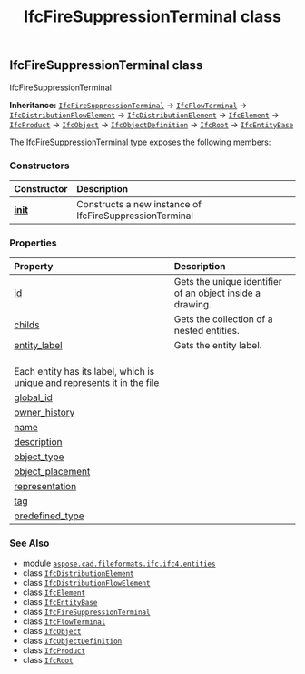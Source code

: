 ﻿---
title: IfcFireSuppressionTerminal class
second_title: Aspose.CAD for Python via .NET API References
description: 
type: docs
weight: 2730
url: /python-net/aspose.cad.fileformats.ifc.ifc4.entities/ifcfiresuppressionterminal/
is_root: false
---

## IfcFireSuppressionTerminal class

IfcFireSuppressionTerminal



**Inheritance:** [`IfcFireSuppressionTerminal`](/cad/python-net/aspose.cad.fileformats.ifc.ifc4.entities/ifcfiresuppressionterminal) → 
[`IfcFlowTerminal`](/cad/python-net/aspose.cad.fileformats.ifc.ifc4.entities/ifcflowterminal) → 
[`IfcDistributionFlowElement`](/cad/python-net/aspose.cad.fileformats.ifc.ifc4.entities/ifcdistributionflowelement) → 
[`IfcDistributionElement`](/cad/python-net/aspose.cad.fileformats.ifc.ifc4.entities/ifcdistributionelement) → 
[`IfcElement`](/cad/python-net/aspose.cad.fileformats.ifc.ifc4.entities/ifcelement) → 
[`IfcProduct`](/cad/python-net/aspose.cad.fileformats.ifc.ifc4.entities/ifcproduct) → 
[`IfcObject`](/cad/python-net/aspose.cad.fileformats.ifc.ifc4.entities/ifcobject) → 
[`IfcObjectDefinition`](/cad/python-net/aspose.cad.fileformats.ifc.ifc4.entities/ifcobjectdefinition) → 
[`IfcRoot`](/cad/python-net/aspose.cad.fileformats.ifc.ifc4.entities/ifcroot) → 
[`IfcEntityBase`](/cad/python-net/aspose.cad.fileformats.ifc/ifcentitybase)



The IfcFireSuppressionTerminal type exposes the following members:

### Constructors
| Constructor | Description |
| :- | :- |
| [__init__](/cad/python-net/aspose.cad.fileformats.ifc.ifc4.entities/ifcfiresuppressionterminal/__init__/#) | Constructs a new instance of IfcFireSuppressionTerminal |


### Properties
| Property | Description |
| :- | :- |
| [id](/cad/python-net/aspose.cad.fileformats.ifc.ifc4.entities/ifcfiresuppressionterminal/id) | Gets the unique identifier of an object inside a drawing. |
| [childs](/cad/python-net/aspose.cad.fileformats.ifc.ifc4.entities/ifcfiresuppressionterminal/childs) | Gets the collection of a nested entities. |
| [entity_label](/cad/python-net/aspose.cad.fileformats.ifc.ifc4.entities/ifcfiresuppressionterminal/entity_label) | Gets the entity label.<br/>Each entity has its label, which is unique and represents it in the file |
| [global_id](/cad/python-net/aspose.cad.fileformats.ifc.ifc4.entities/ifcfiresuppressionterminal/global_id) |  |
| [owner_history](/cad/python-net/aspose.cad.fileformats.ifc.ifc4.entities/ifcfiresuppressionterminal/owner_history) |  |
| [name](/cad/python-net/aspose.cad.fileformats.ifc.ifc4.entities/ifcfiresuppressionterminal/name) |  |
| [description](/cad/python-net/aspose.cad.fileformats.ifc.ifc4.entities/ifcfiresuppressionterminal/description) |  |
| [object_type](/cad/python-net/aspose.cad.fileformats.ifc.ifc4.entities/ifcfiresuppressionterminal/object_type) |  |
| [object_placement](/cad/python-net/aspose.cad.fileformats.ifc.ifc4.entities/ifcfiresuppressionterminal/object_placement) |  |
| [representation](/cad/python-net/aspose.cad.fileformats.ifc.ifc4.entities/ifcfiresuppressionterminal/representation) |  |
| [tag](/cad/python-net/aspose.cad.fileformats.ifc.ifc4.entities/ifcfiresuppressionterminal/tag) |  |
| [predefined_type](/cad/python-net/aspose.cad.fileformats.ifc.ifc4.entities/ifcfiresuppressionterminal/predefined_type) |  |



### See Also
* module [`aspose.cad.fileformats.ifc.ifc4.entities`](..)
* class [`IfcDistributionElement`](/cad/python-net/aspose.cad.fileformats.ifc.ifc4.entities/ifcdistributionelement)
* class [`IfcDistributionFlowElement`](/cad/python-net/aspose.cad.fileformats.ifc.ifc4.entities/ifcdistributionflowelement)
* class [`IfcElement`](/cad/python-net/aspose.cad.fileformats.ifc.ifc4.entities/ifcelement)
* class [`IfcEntityBase`](/cad/python-net/aspose.cad.fileformats.ifc/ifcentitybase)
* class [`IfcFireSuppressionTerminal`](/cad/python-net/aspose.cad.fileformats.ifc.ifc4.entities/ifcfiresuppressionterminal)
* class [`IfcFlowTerminal`](/cad/python-net/aspose.cad.fileformats.ifc.ifc4.entities/ifcflowterminal)
* class [`IfcObject`](/cad/python-net/aspose.cad.fileformats.ifc.ifc4.entities/ifcobject)
* class [`IfcObjectDefinition`](/cad/python-net/aspose.cad.fileformats.ifc.ifc4.entities/ifcobjectdefinition)
* class [`IfcProduct`](/cad/python-net/aspose.cad.fileformats.ifc.ifc4.entities/ifcproduct)
* class [`IfcRoot`](/cad/python-net/aspose.cad.fileformats.ifc.ifc4.entities/ifcroot)
